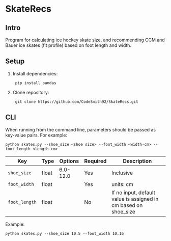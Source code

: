 # SkateRecs

## Intro
Program for calculating ice hockey skate size, and recommending CCM and Bauer ice skates (fit profile) based on foot length and width.


## Setup

1. Install dependencies:

        
        pip install pandas
        
        
2. Clone repository:

        git clone https://github.com/CodeSmith92/SkateRecs.git


## CLI

When running from the command line, parameters should be passed as key-value pairs. For example:

    python skates.py --shoe_size <shoe size> --foot_width <width-cm> --foot_length <length-cm> 



| Key   | Type | Options | Required | Description|
| ----- | ---- | --------| -------- | ---------- |
| `shoe_size`  | float  | 6.0-12.0| Yes     | Inclusive  |
| `foot_width` | float |         | Yes     |      units: cm      |
| `foot_length`  | float  |         | No    |   If no input, default value is assigned in cm based on shoe_size         |


Example:

    python skates.py --shoe_size 10.5 --foot_width 10.16 
